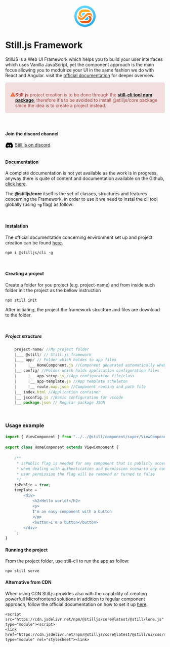 <div style="display:flex; justify-content: center">
    <img src="@still/img/logo-no-bg.png" style="width: 5em;"/>
</div>

# Still.js Framework

StillJS is a Web UI Framework which helps you to build your user interfaces which uses Vanilla JavaScript, yet the component approach is the main focus allowing you to modulrize your UI in the same fashion we do with React and Angular. visit the <a href="https://stilljs.dev">official documentation</a> for deeper overview.

<div style="padding: 15px; padding-bottom:0px; display:flex; border: 1px solid transparent; border-color: transparent; margin-bottom: 20px; border-radius: 4px; color: #a94442; background-color: #f2dede; border-color: #ebccd1;">



<svg style="width:30px; padding-right:10px" xmlns="http://www.w3.org/2000/svg" viewBox="0 0 512 512"><!--!Font Awesome Free 6.7.2 by @fontawesome - https://fontawesome.com License - https://fontawesome.com/license/free Copyright 2025 Fonticons, Inc.--><path fill="#ec7046" d="M256 32c14.2 0 27.3 7.5 34.5 19.8l216 368c7.3 12.4 7.3 27.7 .2 40.1S486.3 480 472 480L40 480c-14.3 0-27.6-7.7-34.7-20.1s-7-27.8 .2-40.1l216-368C228.7 39.5 241.8 32 256 32zm0 128c-13.3 0-24 10.7-24 24l0 112c0 13.3 10.7 24 24 24s24-10.7 24-24l0-112c0-13.3-10.7-24-24-24zm32 224a32 32 0 1 0 -64 0 32 32 0 1 0 64 0z"/></svg>

<b>Still.js</b> project creation is to be done through the <b><a href="https://www.npmjs.com/package/@stilljs/cli" target="_blank">still-cli tool npm package</a></b>, therefore it's to be avoided to install @stilljs/core package since the idea is to create a project instead.
</div>

<br>

#### Join the discord channel

<a href="https://discord.gg/fUVJRTmQ9f">
<svg xmlns="http://www.w3.org/2000/svg" width="25" style="float: left; padding-right: 5px;" viewBox="0 0 640 512"><!--!Font Awesome Free 6.7.2 by @fontawesome - https://fontawesome.com License - https://fontawesome.com/license/free Copyright 2025 Fonticons, Inc.--><path d="M524.5 69.8a1.5 1.5 0 0 0 -.8-.7A485.1 485.1 0 0 0 404.1 32a1.8 1.8 0 0 0 -1.9 .9 337.5 337.5 0 0 0 -14.9 30.6 447.8 447.8 0 0 0 -134.4 0 309.5 309.5 0 0 0 -15.1-30.6 1.9 1.9 0 0 0 -1.9-.9A483.7 483.7 0 0 0 116.1 69.1a1.7 1.7 0 0 0 -.8 .7C39.1 183.7 18.2 294.7 28.4 404.4a2 2 0 0 0 .8 1.4A487.7 487.7 0 0 0 176 479.9a1.9 1.9 0 0 0 2.1-.7A348.2 348.2 0 0 0 208.1 430.4a1.9 1.9 0 0 0 -1-2.6 321.2 321.2 0 0 1 -45.9-21.9 1.9 1.9 0 0 1 -.2-3.1c3.1-2.3 6.2-4.7 9.1-7.1a1.8 1.8 0 0 1 1.9-.3c96.2 43.9 200.4 43.9 295.5 0a1.8 1.8 0 0 1 1.9 .2c2.9 2.4 6 4.9 9.1 7.2a1.9 1.9 0 0 1 -.2 3.1 301.4 301.4 0 0 1 -45.9 21.8 1.9 1.9 0 0 0 -1 2.6 391.1 391.1 0 0 0 30 48.8 1.9 1.9 0 0 0 2.1 .7A486 486 0 0 0 610.7 405.7a1.9 1.9 0 0 0 .8-1.4C623.7 277.6 590.9 167.5 524.5 69.8zM222.5 337.6c-29 0-52.8-26.6-52.8-59.2S193.1 219.1 222.5 219.1c29.7 0 53.3 26.8 52.8 59.2C275.3 311 251.9 337.6 222.5 337.6zm195.4 0c-29 0-52.8-26.6-52.8-59.2S388.4 219.1 417.9 219.1c29.7 0 53.3 26.8 52.8 59.2C470.7 311 447.5 337.6 417.9 337.6z"/></svg> Still.js on discord
</a>

<br>
<br>

#### Documentation
A complete documentation is not yet available as the work is in progress, anyway there is quite of content and documentation available on the Github, <a href="https://stilljs.dev" target="_blank">click here</a>.

The <b>@stilljs/core</b> itself is the set of classes, structures and features concerning the Framework, in order to use it we need to instal the cli tool globally (using <b>`-g`</b> flag) as follow:

<br>

#### Instalation

The official documentation concerning environment set up and project creation can be found <a href="https://still-js.github.io/stilljs-site/installation-and-running/" target="_blank">here</a>.

```
npm i @stilljs/cli -g
```

<br>

#### Creating a project
Create a folder for you project (e.g. project-name) and from inside such folder init the project as the bellow instruction
```
npx still init
```

After initiating, the project the framework structure and files are download to the folder.

<br>

##### Project structure
```js
    project-name/ //My project folder
    |___ @still/ // Still.js framework
    |___ app/ // Folder which holdes to app files
    |     |__ HomeComponent.js //Component generated automatically when creating project
    |__ config/ //Folder which holds application configuration files
    |     |__ app-setup.js //App configuration file/class
    |     |__ app-template.js //App template scheleton
    |     |__ route.map.json //Component routing and path file
    |__ index.html //Application container
    |__ jsconfig.js //Basic configuration for vscode
    |__ package.json // Regular package JSON

```

<br>

### Usage example
```js
import { ViewComponent } from "../../@still/component/super/ViewComponent.js";

export class HomeComponent extends ViewComponent {

    /** 
     * isPublic flag is needed for any component that is publicly accessible, therefore, 
     * when dealing with authentication and permission scenario any component requiring
     * user permission the flag will be removed or turned to false
     */
    isPublic = true;
    template = `
        <div>
            <h2>Hello world!</h2>
            <p>
            I'm an easy component with a button
            </p>
            <button>I'm a button</button>
        </div>
    `;
}
```

#### Running the project

From the project folder, use still-cli to run the app as follow:
```
npx still serve
```


#### Alternative from CDN

When using CDN Still.js provides also with the capability of creating powerfull Microfrontend solutions in addition to regular component approach, follow the official documentation on how to set it up <a href="https://still-js.github.io/stilljs-site/installation-and-running-cdn/" target="_blank">here</a>.

```
<script src="https://cdn.jsdelivr.net/npm/@stilljs/core@latest/@still/lone.js" type="module"><script>
<link href="https://cdn.jsdelivr.net/npm/@stilljs/core@latest/@still/ui/css/still.css" type="module" rel="stylesheet"><link>
```

<br>
<br>